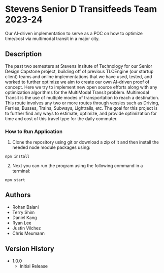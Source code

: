 # Stevens Senior D Transitfeeds Team 2023-24

Our AI-driven implementation to serve as a POC on how to 
optimize time/cost via multimodal transit in a major city.

## Description

The past two semesters at Stevens Insitute of Technology for our Senior Design Capstone project, building off of previous TLCEngine (our startup client) teams and online implementations that we have used, tested, and worked to further optimize we aim to create our own AI-driven proof of concept. Here we try to implement new open source efforts along with any optimization algorithms for the MultiModal Transit problem. Multimodal Transit is the use of multiple modes of transportation to reach a destination. This route involves any two or more routes through vessles such as Driving, Ferries, Busses, Trains, Subways, Lightrails, etc. The goal for this project is to further find any ways to estimate, optimize, and provide optimization for time and cost of this travel type for the daily commuter. 

### How to Run Application

1. Clone the repository using git or download a zip of it and then install the needed node module packages using:
```
npm install
```

2. Next you can run the program using the following command in a terminal:
```
npm start
```

## Authors

 * Rohan Balani
 * Terry Shim
 * Daniel Kang
 * Ryan Lee
 * Justin Vilchez
 * Chris Meumann

## Version History

* 1.0.0
    * Initial Release
